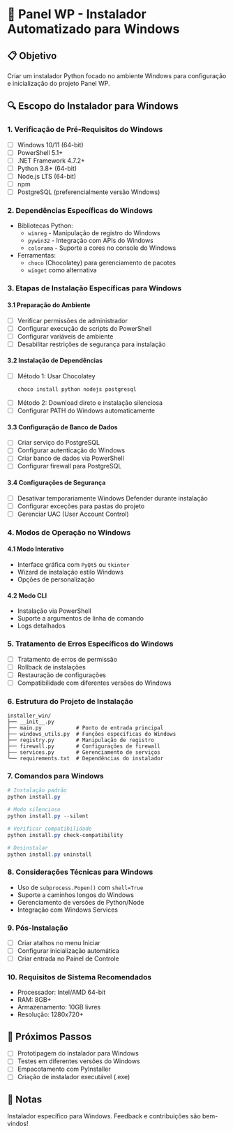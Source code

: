 # 🚀 Panel WP - Instalador Automatizado para Windows

## 📋 Objetivo
Criar um instalador Python focado no ambiente Windows para configuração e inicialização do projeto Panel WP.

## 🔍 Escopo do Instalador para Windows

### 1. Verificação de Pré-Requisitos do Windows
- [ ] Windows 10/11 (64-bit)
- [ ] PowerShell 5.1+ 
- [ ] .NET Framework 4.7.2+
- [ ] Python 3.8+ (64-bit)
- [ ] Node.js LTS (64-bit)
- [ ] npm
- [ ] PostgreSQL (preferencialmente versão Windows)

### 2. Dependências Específicas do Windows
- Bibliotecas Python:
  - `winreg` - Manipulação de registro do Windows
  - `pywin32` - Integração com APIs do Windows
  - `colorama` - Suporte a cores no console do Windows
- Ferramentas:
  - `choco` (Chocolatey) para gerenciamento de pacotes
  - `winget` como alternativa

### 3. Etapas de Instalação Específicas para Windows

#### 3.1 Preparação do Ambiente
- [ ] Verificar permissões de administrador
- [ ] Configurar execução de scripts do PowerShell
- [ ] Configurar variáveis de ambiente
- [ ] Desabilitar restrições de segurança para instalação

#### 3.2 Instalação de Dependências
- [ ] Método 1: Usar Chocolatey
  ```powershell
  choco install python nodejs postgresql
  ```
- [ ] Método 2: Download direto e instalação silenciosa
- [ ] Configurar PATH do Windows automaticamente

#### 3.3 Configuração de Banco de Dados
- [ ] Criar serviço do PostgreSQL
- [ ] Configurar autenticação do Windows
- [ ] Criar banco de dados via PowerShell
- [ ] Configurar firewall para PostgreSQL

#### 3.4 Configurações de Segurança
- [ ] Desativar temporariamente Windows Defender durante instalação
- [ ] Configurar exceções para pastas do projeto
- [ ] Gerenciar UAC (User Account Control)

### 4. Modos de Operação no Windows

#### 4.1 Modo Interativo
- Interface gráfica com `PyQt5` ou `tkinter`
- Wizard de instalação estilo Windows
- Opções de personalização

#### 4.2 Modo CLI
- Instalação via PowerShell
- Suporte a argumentos de linha de comando
- Logs detalhados

### 5. Tratamento de Erros Específicos do Windows
- [ ] Tratamento de erros de permissão
- [ ] Rollback de instalações
- [ ] Restauração de configurações
- [ ] Compatibilidade com diferentes versões do Windows

### 6. Estrutura do Projeto de Instalação

```
installer_win/
├── __init__.py
├── main.py           # Ponto de entrada principal
├── windows_utils.py  # Funções específicas do Windows
├── registry.py       # Manipulação de registro
├── firewall.py       # Configurações de firewall
├── services.py       # Gerenciamento de serviços
└── requirements.txt  # Dependências do instalador
```

### 7. Comandos para Windows

```powershell
# Instalação padrão
python install.py

# Modo silencioso
python install.py --silent

# Verificar compatibilidade
python install.py check-compatibility

# Desinstalar
python install.py uninstall
```

### 8. Considerações Técnicas para Windows
- Uso de `subprocess.Popen()` com `shell=True`
- Suporte a caminhos longos do Windows
- Gerenciamento de versões de Python/Node
- Integração com Windows Services

### 9. Pós-Instalação
- [ ] Criar atalhos no menu Iniciar
- [ ] Configurar inicialização automática
- [ ] Criar entrada no Painel de Controle

### 10. Requisitos de Sistema Recomendados
- Processador: Intel/AMD 64-bit
- RAM: 8GB+ 
- Armazenamento: 10GB livres
- Resolução: 1280x720+

## 🚧 Próximos Passos
- [ ] Prototipagem do instalador para Windows
- [ ] Testes em diferentes versões do Windows
- [ ] Empacotamento com PyInstaller
- [ ] Criação de instalador executável (.exe)

## 📝 Notas
Instalador específico para Windows. Feedback e contribuições são bem-vindos!
